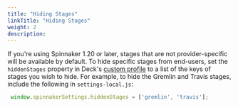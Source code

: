 ```yaml
---
title: "Hiding Stages"
linkTitle: "Hiding Stages"
weight: 2
description: 
---
```


If you're using Spinnaker 1.20 or later, stages that are not provider-specific will be
available by default. To hide specific stages from end-users, set the
`hiddenStages` property in Deck's [custom profile](/reference/halyard/custom/#custom-profile-for-deck)
to a list of the keys of stages you wish to hide. For example, to hide the
Gremlin and Travis stages, include the following in `settings-local.js`:
                                             
```js
 window.spinnakerSettings.hiddenStages = ['gremlin', 'travis'];
```
